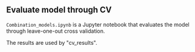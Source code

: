 ## Evaluate model through CV

`Combination_models.ipynb` is a Jupyter notebook that evaluates the model through leave-one-out cross validation.

The results are used by "cv_results".
